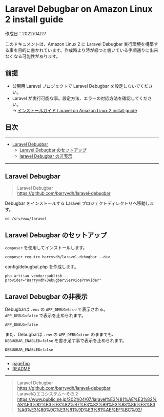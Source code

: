 # <a name="pageTop"></a>Laravel Debugbar on Amazon Linux 2 install guide

作成日：2022/04/27<br>

このドキュメントは、Amazon Linux 2 に Laravel Debugbar 実行環境を構築する事を目的に書かれています。作成時より時が経つと書いている手順通りに出来なくなる可能性があります。

## 前提
+ 公開用 Laravel プロジェクトで Laravel Debugbar を設定しないでください。
+ Laravel が実行可能な事。設定方法、エラーの対応方法を確認してください。<br>-> [インストールガイド Laravel on Amazon Linux 2 install guide](Laravel-on-Amazon-Linux-2-install-guide.md) 

## 目次
***
+ [Laravel Debugbar](#laravel_debugbar)
   + [Laravel Debugbar のセットアップ](#set_up_laravel_debugbar)
   + [laravel Debugbar の非表示](#laravel_debugbar_false)
***

## <a name="laravel_debugbar"></a>Laravel Debugbar
>Laravel Debugbar<br>
>https://github.com/barryvdh/laravel-debugbar<br>

Debugbar をインストールする Laravel プロジェクトディレクトリへ移動します。
```
cd /srv/www/laravel
```

## <a name="set_up_laravel_debugbar"></a>Laravel Debugbar のセットアップ
```composer``` を使用してインストールします。
```
composer require barryvdh/laravel-debugbar --dev
```

config/debugbat.php を作成します。
```
php artisan vendor:publish --provider="Barryvdh\Debugbar\ServiceProvider"
```

## <a name="laravel_debugbar_false"></a>Laravel Debugbar の非表示
Debugbarは ```.env``` の ```APP_DEBUG=true``` で表示される。<br>
```APP_DEBUG=false``` で表示を止められます。
```
APP_DEBUG=false
```

また、Debugbarは ```.env``` の ```APP_DEBUG=true``` のままでも、<br>
```DEBUGBAR_ENABLED=false``` を書き足す事で表示を止められます。
```
DEBUGBAR_ENABLED=false
```

***
+ [pageTop](#pageTop)
+ [README](README.md)
***
>Laravel Debugbar<br>
>https://github.com/barryvdh/laravel-debugbar<br>
>Laravelのエコシステム〜その２<br>
>https://www.public.ne.jp/2021/04/07/laravel%E3%81%AE%E3%82%A8%E3%82%B3%E3%82%B7%E3%82%B9%E3%83%86%E3%83%A0%E3%80%9C%E3%81%9D%E3%81%AE%EF%BC%92/
